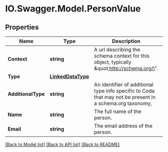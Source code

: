# IO.Swagger.Model.PersonValue
## Properties

Name | Type | Description | Notes
------------ | ------------- | ------------- | -------------
**Context** | **string** | A url describing the schema context for this object, typically \&quot;http://schema.org/\&quot;. | 
**Type** | [**LinkedDataType**](LinkedDataType.md) |  | 
**AdditionalType** | **string** | An identifier of additional type info specific to Coda that may not be present in a schema.org taxonomy,  | [optional] 
**Name** | **string** | The full name of the person. | 
**Email** | **string** | The email address of the person. | 

[[Back to Model list]](../README.md#documentation-for-models) [[Back to API list]](../README.md#documentation-for-api-endpoints) [[Back to README]](../README.md)

